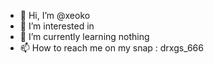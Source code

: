 - 👋 Hi, I’m @xeoko
- 👀 I’m interested in 
- 🌱 I’m currently learning nothing 
- 📫 How to reach me on my  snap : drxgs_666 
